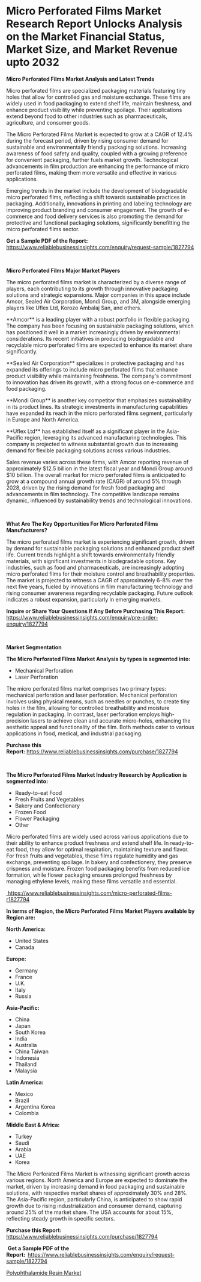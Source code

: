 <p><h1>Micro Perforated Films Market Research Report Unlocks Analysis on the Market Financial Status, Market Size, and Market Revenue upto 2032</h1></p><p><strong>Micro Perforated Films Market Analysis and Latest Trends</strong></p>
<p><p>Micro perforated films are specialized packaging materials featuring tiny holes that allow for controlled gas and moisture exchange. These films are widely used in food packaging to extend shelf life, maintain freshness, and enhance product visibility while preventing spoilage. Their applications extend beyond food to other industries such as pharmaceuticals, agriculture, and consumer goods.</p><p>The Micro Perforated Films Market is expected to grow at a CAGR of 12.4% during the forecast period, driven by rising consumer demand for sustainable and environmentally friendly packaging solutions. Increasing awareness of food safety and quality, coupled with a growing preference for convenient packaging, further fuels market growth. Technological advancements in film production are enhancing the performance of micro perforated films, making them more versatile and effective in various applications.</p><p>Emerging trends in the market include the development of biodegradable micro perforated films, reflecting a shift towards sustainable practices in packaging. Additionally, innovations in printing and labeling technology are improving product branding and consumer engagement. The growth of e-commerce and food delivery services is also promoting the demand for protective and functional packaging solutions, significantly benefitting the micro perforated films sector.</p></p>
<p><strong>Get a Sample PDF of the Report:&nbsp;</strong> <a href="https://www.reliablebusinessinsights.com/enquiry/request-sample/1827794?utm_campaign=3383&utm_medium=2&utm_source=Github&utm_content=ia&utm_term=31032025&utm_id=micro-perforated-films">https://www.reliablebusinessinsights.com/enquiry/request-sample/1827794</a></p>
<p>&nbsp;</p>
<p><strong>Micro Perforated Films Major Market Players</strong></p>
<p><p>The micro perforated films market is characterized by a diverse range of players, each contributing to its growth through innovative packaging solutions and strategic expansions. Major companies in this space include Amcor, Sealed Air Corporation, Mondi Group, and 3M, alongside emerging players like Uflex Ltd, Korozo Ambalaj San, and others.</p><p>**Amcor** is a leading player with a robust portfolio in flexible packaging. The company has been focusing on sustainable packaging solutions, which has positioned it well in a market increasingly driven by environmental considerations. Its recent initiatives in producing biodegradable and recyclable micro perforated films are expected to enhance its market share significantly.</p><p>**Sealed Air Corporation** specializes in protective packaging and has expanded its offerings to include micro perforated films that enhance product visibility while maintaining freshness. The company's commitment to innovation has driven its growth, with a strong focus on e-commerce and food packaging.</p><p>**Mondi Group** is another key competitor that emphasizes sustainability in its product lines. Its strategic investments in manufacturing capabilities have expanded its reach in the micro perforated films segment, particularly in Europe and North America.</p><p>**Uflex Ltd** has established itself as a significant player in the Asia-Pacific region, leveraging its advanced manufacturing technologies. This company is projected to witness substantial growth due to increasing demand for flexible packaging solutions across various industries.</p><p>Sales revenue varies across these firms, with Amcor reporting revenue of approximately $12.5 billion in the latest fiscal year and Mondi Group around $10 billion. The overall market for micro perforated films is anticipated to grow at a compound annual growth rate (CAGR) of around 5% through 2028, driven by the rising demand for fresh food packaging and advancements in film technology. The competitive landscape remains dynamic, influenced by sustainability trends and technological innovations.</p></p>
<p>&nbsp;</p>
<p><strong>What Are The Key Opportunities For Micro Perforated Films Manufacturers?</strong></p>
<p><p>The micro perforated films market is experiencing significant growth, driven by demand for sustainable packaging solutions and enhanced product shelf life. Current trends highlight a shift towards environmentally friendly materials, with significant investments in biodegradable options. Key industries, such as food and pharmaceuticals, are increasingly adopting micro perforated films for their moisture control and breathability properties. The market is projected to witness a CAGR of approximately 6-8% over the next five years, fueled by innovations in film manufacturing technology and rising consumer awareness regarding recyclable packaging. Future outlook indicates a robust expansion, particularly in emerging markets.</p></p>
<p><strong>Inquire or Share Your Questions If Any Before Purchasing This Report:</strong> <a href="https://www.reliablebusinessinsights.com/enquiry/pre-order-enquiry/1827794?utm_campaign=3383&utm_medium=2&utm_source=Github&utm_content=ia&utm_term=31032025&utm_id=micro-perforated-films">https://www.reliablebusinessinsights.com/enquiry/pre-order-enquiry/1827794</a></p>
<p>&nbsp;</p>
<p><strong>Market Segmentation</strong></p>
<p><strong>The Micro Perforated Films Market Analysis by types is segmented into:</strong></p>
<p><ul><li>Mechanical Perforation</li><li>Laser Perforation</li></ul></p>
<p><p>The micro perforated films market comprises two primary types: mechanical perforation and laser perforation. Mechanical perforation involves using physical means, such as needles or punches, to create tiny holes in the film, allowing for controlled breathability and moisture regulation in packaging. In contrast, laser perforation employs high-precision lasers to achieve clean and accurate micro-holes, enhancing the aesthetic appeal and functionality of the film. Both methods cater to various applications in food, medical, and industrial packaging.</p></p>
<p><strong>Purchase this Report:&nbsp;</strong><a href="https://www.reliablebusinessinsights.com/purchase/1827794?utm_campaign=3383&utm_medium=2&utm_source=Github&utm_content=ia&utm_term=31032025&utm_id=micro-perforated-films">https://www.reliablebusinessinsights.com/purchase/1827794</a></p>
<p>&nbsp;</p>
<p><strong>The Micro Perforated Films Market Industry Research by Application is segmented into:</strong></p>
<p><ul><li>Ready-to-eat Food</li><li>Fresh Fruits and Vegetables</li><li>Bakery and Confectionary</li><li>Frozen Food</li><li>Flower Packaging</li><li>Other</li></ul></p>
<p><p>Micro perforated films are widely used across various applications due to their ability to enhance product freshness and extend shelf life. In ready-to-eat food, they allow for optimal respiration, maintaining texture and flavor. For fresh fruits and vegetables, these films regulate humidity and gas exchange, preventing spoilage. In bakery and confectionery, they preserve crispness and moisture. Frozen food packaging benefits from reduced ice formation, while flower packaging ensures prolonged freshness by managing ethylene levels, making these films versatile and essential.</p></p>
<p><a href="https://www.reliablebusinessinsights.com/micro-perforated-films-r1827794?utm_campaign=3383&utm_medium=2&utm_source=Github&utm_content=ia&utm_term=31032025&utm_id=micro-perforated-films">&nbsp;https://www.reliablebusinessinsights.com/micro-perforated-films-r1827794</a></p>
<p><strong>In terms of Region, the Micro Perforated Films Market Players available by Region are:</strong></p>
<p>
    <p> <strong> North America: </strong>
        <ul>
            <li>United States</li>
            <li>Canada</li>
        </ul>
        </p> 
    <p> <strong> Europe: </strong>
        <ul>
            <li>Germany</li>
            <li>France</li>
            <li>U.K.</li>
            <li>Italy</li>
            <li>Russia</li>
        </ul>
        </p> 
    <p> <strong> Asia-Pacific: </strong>
        <ul>
            <li>China</li>
            <li>Japan</li>
            <li>South Korea</li>
            <li>India</li>
            <li>Australia</li>
            <li>China Taiwan</li>
            <li>Indonesia</li>
            <li>Thailand</li>
            <li>Malaysia</li>
        </ul>
        </p> 
    <p> <strong> Latin America: </strong>
        <ul>
            <li>Mexico</li>
            <li>Brazil</li>
            <li>Argentina Korea</li>
            <li>Colombia</li>
        </ul>
        </p> 
    <p> <strong> Middle East & Africa: </strong>
        <ul>
            <li>Turkey</li>
            <li>Saudi</li>
            <li>Arabia</li>
            <li>UAE</li>
            <li>Korea</li>
        </ul>
    </p>
    </p>
<p><p>The Micro Perforated Films Market is witnessing significant growth across various regions. North America and Europe are expected to dominate the market, driven by increasing demand in food packaging and sustainable solutions, with respective market shares of approximately 30% and 28%. The Asia-Pacific region, particularly China, is anticipated to show rapid growth due to rising industrialization and consumer demand, capturing around 25% of the market share. The USA accounts for about 15%, reflecting steady growth in specific sectors.</p></p>
<p><strong>Purchase this Report: </strong><a href="https://www.reliablebusinessinsights.com/purchase/1827794?utm_campaign=3383&utm_medium=2&utm_source=Github&utm_content=ia&utm_term=31032025&utm_id=micro-perforated-films">https://www.reliablebusinessinsights.com/purchase/1827794</a></p>
<p>&nbsp;<strong>Get a Sample PDF of the Report:&nbsp;&nbsp;</strong><a href="https://www.reliablebusinessinsights.com/enquiry/request-sample/1827794?utm_campaign=3383&utm_medium=2&utm_source=Github&utm_content=ia&utm_term=31032025&utm_id=micro-perforated-films">https://www.reliablebusinessinsights.com/enquiry/request-sample/1827794</a></p>
<p><strong></strong></p>
<p><p><a href="https://github.com/porstheftyux/Market-Research-Report-List-1/blob/main/polyphthalamide-resin-market.md?utm_campaign=3383&utm_medium=2&utm_source=Github&utm_content=ia&utm_term=31032025&utm_id=micro-perforated-films">Polyphthalamide Resin Market</a></p></p>